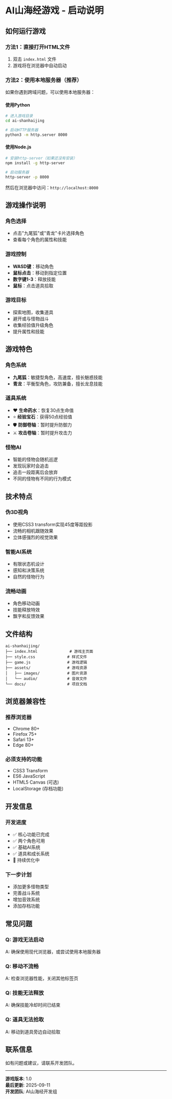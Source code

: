 # AI山海经游戏 - 启动说明

## 如何运行游戏

### 方法1：直接打开HTML文件
1. 双击 `index.html` 文件
2. 游戏将在浏览器中自动启动

### 方法2：使用本地服务器（推荐）
如果你遇到跨域问题，可以使用本地服务器：

#### 使用Python
```bash
# 进入游戏目录
cd ai-shanhaijing

# 启动HTTP服务器
python3 -m http.server 8000
```

#### 使用Node.js
```bash
# 安装http-server（如果还没有安装）
npm install -g http-server

# 启动服务器
http-server -p 8000
```

然后在浏览器中访问：`http://localhost:8000`

## 游戏操作说明

### 角色选择
- 点击"九尾狐"或"青龙"卡片选择角色
- 查看每个角色的属性和技能

### 游戏控制
- **WASD键**：移动角色
- **鼠标点击**：移动到指定位置
- **数字键1-3**：释放技能
- **鼠标**：点击道具拾取

### 游戏目标
- 探索地图，收集道具
- 避开或与怪物战斗
- 收集经验值升级角色
- 提升属性和技能

## 游戏特色

### 角色系统
- **九尾狐**：敏捷型角色，高速度，擅长魅惑技能
- **青龙**：平衡型角色，攻防兼备，擅长龙息技能

### 道具系统
- ❤️ **生命药水**：恢复30点生命值
- ⭐ **经验宝石**：获得50点经验值
- 🛡️ **防御卷轴**：暂时提升防御力
- ⚔️ **攻击卷轴**：暂时提升攻击力

### 怪物AI
- 智能的怪物会随机巡逻
- 发现玩家时会追击
- 追击一段距离后会放弃
- 不同的怪物有不同的行为模式

## 技术特点

### 伪3D视角
- 使用CSS3 transform实现45度等距投影
- 流畅的相机跟随效果
- 立体感强烈的视觉效果

### 智能AI系统
- 有限状态机设计
- 感知和决策系统
- 自然的怪物行为

### 流畅动画
- 角色移动动画
- 技能释放特效
- 飘字和反馈效果

## 文件结构

```
ai-shanhaijing/
├── index.html              # 游戏主页面
├── style.css              # 样式文件
├── game.js                # 游戏逻辑
├── assets/                # 游戏资源
│   ├── images/            # 图片资源
│   └── audio/             # 音效文件
└── docs/                  # 项目文档
```

## 浏览器兼容性

### 推荐浏览器
- Chrome 80+
- Firefox 75+
- Safari 13+
- Edge 80+

### 必须支持的功能
- CSS3 Transform
- ES6 JavaScript
- HTML5 Canvas (可选)
- LocalStorage (存档功能)

## 开发信息

### 开发进度
- ✅ 核心功能已完成
- ✅ 两个角色可用
- ✅ 基础AI系统
- ✅ 道具和成长系统
- 🔄 持续优化中

### 下一步计划
- 添加更多怪物类型
- 完善战斗系统
- 增加音效系统
- 添加存档功能

## 常见问题

### Q: 游戏无法启动
A: 确保使用现代浏览器，或尝试使用本地服务器

### Q: 移动不流畅
A: 检查浏览器性能，关闭其他标签页

### Q: 技能无法释放
A: 确保技能冷却时间已结束

### Q: 道具无法拾取
A: 移动到道具旁边自动拾取

## 联系信息

如有问题或建议，请联系开发团队。

---

**游戏版本**: 1.0  
**最后更新**: 2025-09-11  
**开发团队**: AI山海经开发组